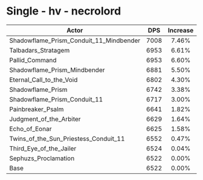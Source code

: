 # Single - hv - necrolord
| Actor | DPS | Increase |
|---|:---:|:---:|
|Shadowflame_Prism_Conduit_11_Mindbender|7008|7.46%|
|Talbadars_Stratagem|6953|6.61%|
|Pallid_Command|6953|6.60%|
|Shadowflame_Prism_Mindbender|6881|5.50%|
|Eternal_Call_to_the_Void|6802|4.30%|
|Shadowflame_Prism|6742|3.38%|
|Shadowflame_Prism_Conduit_11|6717|3.00%|
|Painbreaker_Psalm|6641|1.82%|
|Judgment_of_the_Arbiter|6629|1.64%|
|Echo_of_Eonar|6625|1.58%|
|Twins_of_the_Sun_Priestess_Conduit_11|6552|0.47%|
|Third_Eye_of_the_Jailer|6524|0.04%|
|Sephuzs_Proclamation|6522|0.00%|
|Base|6522|0.00%|
